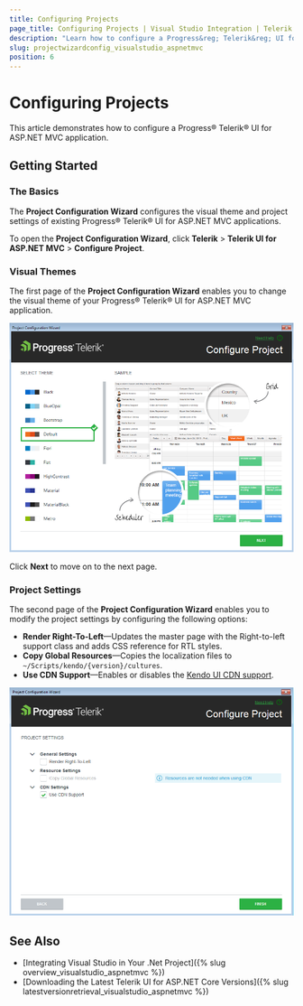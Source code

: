 ```yaml
---
title: Configuring Projects
page_title: Configuring Projects | Visual Studio Integration | Telerik UI for ASP.NET MVC
description: "Learn how to configure a Progress&reg; Telerik&reg; UI for ASP.NET MVC application."
slug: projectwizardconfig_visualstudio_aspnetmvc
position: 6
---
```


# Configuring Projects

This article demonstrates how to configure a Progress&reg; Telerik&reg; UI for ASP.NET MVC application.

## Getting Started

### The Basics

The **Project Configuration Wizard** configures the visual theme and project settings of existing Progress&reg; Telerik&reg; UI for ASP.NET MVC applications.

To open the **Project Configuration Wizard**, click **Telerik** > **Telerik UI for ASP.NET MVC** > **Configure Project**.

### Visual Themes

The first page of the **Project Configuration Wizard** enables you to change the visual theme of your Progress&reg; Telerik&reg; UI for ASP.NET MVC application.

![Visual theme configuration page of the Project Configuration Wizard](images/configure_theme.png)

Click **Next** to move on to the next page.

###  Project Settings

The second page of the **Project Configuration Wizard** enables you to modify the project settings by configuring the following options:

- **Render Right-To-Left**&mdash;Updates the master page with the Right-to-left support class and adds CSS reference for RTL styles.
- **Copy Global Resources**&mdash;Copies the localization files to `~/Scripts/kendo/{version}/cultures`.
- **Use CDN Support**&mdash;Enables or disables the [Kendo UI CDN support](http://docs.telerik.com/kendo-ui/intro/installation/cdn-service).

![Project settings configuration page of the Project Configuration Wizard](images/configure_settings.png)

## See Also

* [Integrating Visual Studio in Your .Net Project]({% slug overview_visualstudio_aspnetmvc %})
* [Downloading the Latest Telerik UI for ASP.NET Core Versions]({% slug latestversionretrieval_visualstudio_aspnetmvc %})
